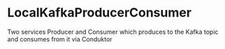# LocalKafkaProducerConsumer
Two services Producer and Consumer which produces to the Kafka topic and consumes from it via Conduktor
